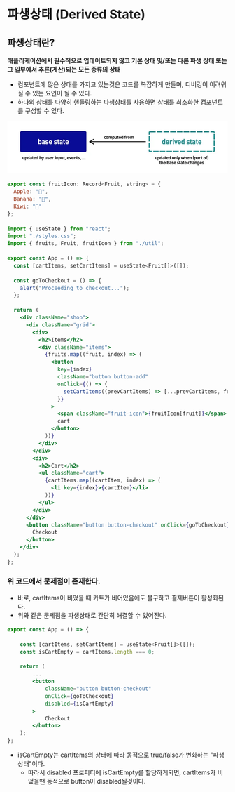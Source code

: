 # 파생상태 (Derived State)

## 파생상태란?

**애플리케이션에서 필수적으로 업데이트되지 않고 기본 상태 및/또는 다른 파생 상태 또는 그 일부에서 추론(계산)되는 모든 종류의 상태**

- 컴포넌트에 많은 상태를 가지고 있는것은 코드를 복잡하게 만들며, 디버깅이 어려워질 수 있는 요인이 될 수 있다.
- 하나의 상태를 다양히 핸들링하는 파생상태를 사용하면 상태를 최소화한 컴포넌트를 구성할 수 있다.

![Alt text](./assets/dervied-state.png)

```jsx
export const fruitIcon: Record<Fruit, string> = {
  Apple: "🍎",
  Banana: "🍌",
  Kiwi: "🥝"
};

import { useState } from "react";
import "./styles.css";
import { fruits, Fruit, fruitIcon } from "./util";

export const App = () => {
  const [cartItems, setCartItems] = useState<Fruit[]>([]);

  const goToCheckout = () => {
    alert("Proceeding to checkout...");
  };

  return (
    <div className="shop">
      <div className="grid">
        <div>
          <h2>Items</h2>
          <div className="items">
            {fruits.map((fruit, index) => (
              <button
                key={index}
                className="button button-add"
                onClick={() => {
                  setCartItems((prevCartItems) => [...prevCartItems, fruit]);
                }}
              >
                <span className="fruit-icon">{fruitIcon[fruit]}</span> Add to
                cart
              </button>
            ))}
          </div>
        </div>
        <div>
          <h2>Cart</h2>
          <ul className="cart">
            {cartItems.map((cartItem, index) => (
              <li key={index}>{cartItem}</li>
            ))}
          </ul>
        </div>
      </div>
      <button className="button button-checkout" onClick={goToCheckout}>
        Checkout
      </button>
    </div>
  );
};


```

### 위 코드에서 문제점이 존재한다.

- 바로, cartItems이 비었을 때 카트가 비어있음에도 불구하고 결제버튼이 활성화된다.
- 위와 같은 문제점을 파생상태로 간단히 해결할 수 있어진다.

```jsx
export const App = () => {

    const [cartItems, setCartItems] = useState<Fruit[]>([]);
    const isCartEmpty = cartItems.length === 0;

    return (
        ...
        <button
            className="button button-checkout"
            onClick={goToCheckout}
            disabled={isCartEmpty}
        >
            Checkout
        </button>
    );
};

```

- isCartEmpty는 cartItems의 상태에 따라 동적으로 true/false가 변화하는 "파생상태"이다.
  - 따라서 disabled 프로퍼티에 isCartEmpty를 할당하게되면, cartItems가 비었을땐 동적으로 button이 disabled될것이다.
